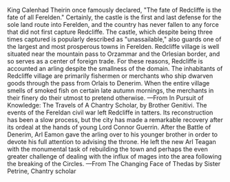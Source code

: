 King Calenhad Theirin once famously declared, "The fate of Redcliffe is the fate of all Ferelden." Certainly, the castle is the first and last defense for the sole land route into Ferelden, and the country has never fallen to any force that did not first capture Redcliffe.
The castle, which despite being three times captured is popularly described as "unassailable," also guards one of the largest and most prosperous towns in Ferelden. Redcliffe village is well situated near the mountain pass to Orzammar and the Orlesian border, and so serves as a center of foreign trade. For these reasons, Redcliffe is accounted an arling despite the smallness of the domain.
The inhabitants of Redcliffe village are primarily fishermen or merchants who ship dwarven goods through the pass from Orlais to Denerim. When the entire village smells of smoked fish on certain late autumn mornings, the merchants in their finery do their utmost to pretend otherwise.
—From In Pursuit of Knowledge: The Travels of A Chantry Scholar, by Brother Genitivi.
The events of the Fereldan civil war left Redcliffe in tatters. Its reconstruction has been a slow process, but the city has made a remarkable recovery after its ordeal at the hands of young Lord Connor Guerrin.
After the Battle of Denerim, Arl Eamon gave the arling over to his younger brother in order to devote his full attention to advising the throne. He left the new Arl Teagan with the monumental task of rebuilding the town and perhaps the even greater challenge of dealing with the influx of mages into the area following the breaking of the Circles.
—From The Changing Face of Thedas by Sister Petrine, Chantry scholar
